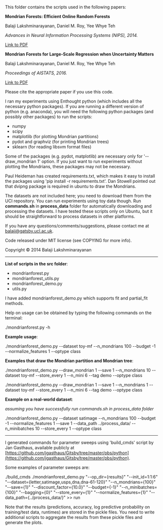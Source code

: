 This folder contains the scripts used in the following papers:

**Mondrian Forests: Efficient Online Random Forests**

Balaji Lakshminarayanan, Daniel M. Roy, Yee Whye Teh

*Advances in Neural Information Processing Systems (NIPS), 2014.*

[Link to PDF](http://www.gatsby.ucl.ac.uk/~balaji/mondrian_forests_nips14.pdf)

**Mondrian Forests for Large-Scale Regression when Uncertainty Matters**

Balaji Lakshminarayanan, Daniel M. Roy, Yee Whye Teh

*Proceedings of AISTATS, 2016.*

[Link to PDF](http://www.gatsby.ucl.ac.uk/~balaji/mfregression_aistats16.pdf)

Please cite the appropriate paper if you use this code.


I ran my experiments using Enthought python (which includes all the necessary python packages).
If you are running a different version of python (e.g. anaconda), you will need the following python packages 
(and possibly other packages) to run the scripts:

* numpy
* scipy
* matplotlib (for plotting Mondrian partitions)
* pydot and graphviz (for printing Mondrian trees)
* sklearn (for reading libsvm format files)

Some of the packages (e.g. pydot, matplotlib) are necessary only for '--draw_mondrian 1' option. If you just want to run experiments
without plotting the Mondrians, these packages may not be necessary.

Paul Heideman has created requirements.txt, which makes it easy to install the packages using 'pip install -r requirements.txt'.
Dan Stowell pointed out that dvipng package is required in ubuntu to draw the Mondrians.


The datasets are not included here; you need to download them from the UCI repository. You can run 
experiments using toy data though. Run **commands.sh** in **process_data** folder for automatically 
downloading and processing the datasets. I have tested these scripts only on Ubuntu, but it should be straightforward to process datasets in other platforms.

If you have any questions/comments/suggestions, please contact me at 
[balaji@gatsby.ucl.ac.uk](mailto:balaji@gatsby.ucl.ac.uk).

Code released under MIT license (see COPYING for more info).

Copyright &copy; 2014 Balaji Lakshminarayanan

----------------------------------------------------------------------------

**List of scripts in the src folder**:

- mondrianforest.py
- mondrianforest_utils.py
- mondrianforest_demo.py
- utils.py

I have added mondrianforest_demo.py which supports fit and partial_fit methods.

Help on usage can be obtained by typing the following commands on the terminal:

./mondrianforest.py -h

**Example usage**:

./mondrianforest_demo.py --dataset toy-mf --n_mondrians 100 --budget -1 --normalize_features 1 --optype class

**Examples that draw the Mondrian partition and Mondrian tree**:

./mondrianforest_demo.py --draw_mondrian 1 --save 1 --n_mondrians 10 --dataset toy-mf --store_every 1 --n_mini 6 --tag demo --optype class

./mondrianforest_demo.py --draw_mondrian 1 --save 1 --n_mondrians 1 --dataset toy-mf --store_every 1 --n_mini 6 --tag demo --optype class

**Example on a real-world dataset**:

*assuming you have successfully run commands.sh in process_data folder*

./mondrianforest_demo.py --dataset satimage --n_mondrians 100 --budget -1 --normalize_features 1 --save 1 --data_path ../process_data/ --n_minibatches 10 --store_every 1 --optype class

----------------------------------------------------------------------------

I generated commands for parameter sweeps using 'build_cmds' script by Jan Gasthaus, available publicly at [https://github.com/jgasthaus/Gitsby/tree/master/pbs/python](https://github.com/jgasthaus/Gitsby/tree/master/pbs/python).

Some examples of parameter sweeps are:

./build_cmds ./mondrianforest_demo.py "--op_dir={results}" "--init_id=1:1:6" "--dataset={letter,satimage,usps,dna,dna-61-120}" "--n_mondrians={100}" "--save={1}"  "--discount_factor={10.0}" "--budget={-1}" "--n_minibatches={100}" "--bagging={0}" "--store_every={1}" "--normalize_features={1}" "--data_path={../process_data/}" >> run

Note that the results (predictions, accuracy, log predictive probability on training/test data, runtimes) are stored in the pickle files. 
You need to write additional scripts to aggregate the results from these pickle files and generate the plots.
